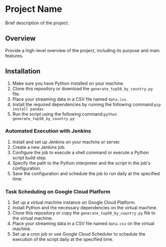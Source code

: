 # Project Name

Brief description of the project.

## Overview

Provide a high-level overview of the project, including its purpose and main features.

## Installation

1. Make sure you have Python installed on your machine.
2. Clone this repository or download the `generate_top50_by_country.py` file.
3. Place your streaming data in a CSV file named `data.csv`.
4. Install the required dependencies by running the following command:`pip install pandas`
5. Run the script using the following command:`python generate_top50_by_country.py`

### Automated Execution with Jenkins

1. Install and set up Jenkins on your machine or server.
2. Create a new Jenkins job.
3. Configure the job to execute a shell command or execute a Python script build step.
4. Specify the path to the Python interpreter and the script in the job's configuration.
5. Save the configuration and schedule the job to run daily at the specified time.

### Task Scheduling on Google Cloud Platform

1. Set up a virtual machine instance on Google Cloud Platform.
2. Install Python and the necessary dependencies on the virtual machine.
3. Clone this repository or copy the `generate_top50_by_country.py` file to the virtual machine.
4. Place your streaming data in a CSV file named `data.csv` on the virtual machine.
5. Set up a cron job or use Google Cloud Scheduler to schedule the execution of the script daily at the specified time.

